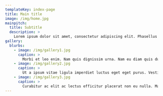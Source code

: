 ```yaml
---
templateKey: index-page
title: Main title
image: /img/home.jpg
mainpitch:
  title: Subtitle
  description: >
    Lorem ipsum dolor sit amet, consectetur adipiscing elit. Phasellus venenatis odio vitae eleifend consequat. Proin vel accumsan velit. Pellentesque congue massa ex, commodo malesuada libero imperdiet sed. Nulla ornare tincidunt urna at vehicula. Aliquam erat volutpat. Pellentesque mollis non neque a congue. Etiam congue tincidunt sem in ornare. Sed quis lacus eu tortor aliquet iaculis ut quis mauris. Vestibulum vehicula, nulla sit amet tincidunt ultricies, metus metus vestibulum leo, id euismod felis mi at libero. In in blandit libero. Sed ultricies libero id aliquam aliquet. Donec at libero dui. Nulla hendrerit laoreet lectus, nec blandit neque commodo nec. Donec tempus posuere massa, ut pretium eros sodales ut.
gallery:
  blurbs:
    - image: /img/gallery1.jpg
      caption: >
        Morbi et leo enim. Nam quis dignissim urna. Nam eu diam quis dui gravida placerat. Ut in convallis eros. Nam non mi vestibulum, dignissim arcu sed, venenatis sapien. Nunc et tortor lobortis erat posuere consectetur nec at risus. Pellentesque habitant morbi tristique senectus et netus et malesuada fames ac turpis egestas. Fusce at feugiat tortor. Pellentesque diam dui, faucibus in lorem a, blandit varius sem. Nulla quis dignissim nulla. Vestibulum non malesuada lectus, in bibendum ligula. Proin posuere vel quam pretium lacinia.
    - image: /img/gallery2.jpg
      caption: >
        Ut a ipsum vitae ligula imperdiet luctus eget eget purus. Vestibulum mollis, nisi sed tempus luctus, dui augue rutrum lacus, sed maximus felis est ac diam. Nam eget tempor leo. Etiam vel ex dictum, facilisis libero nec, vehicula magna. Integer ligula turpis, rutrum a felis eget, lobortis ultricies lorem. Donec in lacus tincidunt, pellentesque quam eget, hendrerit magna. Fusce euismod eros diam, a dignissim neque vulputate quis. Nulla mollis ultrices quam, id porta arcu tincidunt at. Fusce nunc quam, viverra sit amet leo vel, aliquam blandit sapien. Praesent sit amet rutrum lorem. Mauris felis risus, elementum et elit vitae, dapibus imperdiet mi. Nullam maximus consequat nibh nec dictum.
    - image: /img/gallery3.jpg
      caption: >
        Curabitur ac elit ac lectus efficitur placerat non eu nulla. Mauris id purus sit amet odio fermentum vehicula eget et felis. Mauris ultrices tincidunt ornare. Vestibulum at odio non nibh lobortis pharetra vel vitae nibh. Sed in ipsum a lectus ultrices hendrerit eu in augue. Curabitur ut enim tempor, auctor ipsum quis, varius dolor. Phasellus eu diam ante. Donec at nibh vel diam maximus tristique. Aliquam accumsan magna sit amet ipsum molestie tincidunt. Praesent eu accumsan lectus, quis aliquam est. Nulla imperdiet eu est sed rutrum. Vivamus id erat eget mi malesuada congue sit amet quis erat. Nunc ut elit purus. Integer molestie tortor et commodo mollis. Duis placerat lectus ac justo ultrices euismod.
---
```

